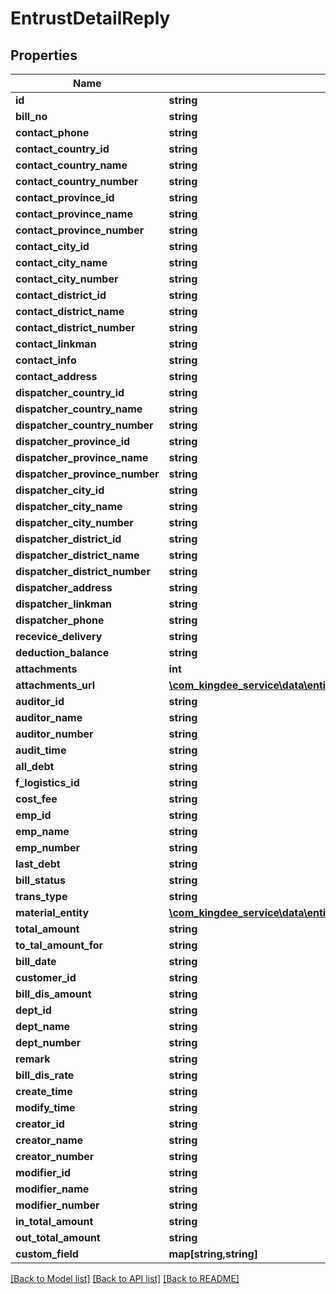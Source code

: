 # EntrustDetailReply

## Properties
Name | Type | Description | Notes
------------ | ------------- | ------------- | -------------
**id** | **string** |  | [optional] 
**bill_no** | **string** |  | [optional] 
**contact_phone** | **string** |  | [optional] 
**contact_country_id** | **string** |  | [optional] 
**contact_country_name** | **string** |  | [optional] 
**contact_country_number** | **string** |  | [optional] 
**contact_province_id** | **string** |  | [optional] 
**contact_province_name** | **string** |  | [optional] 
**contact_province_number** | **string** |  | [optional] 
**contact_city_id** | **string** |  | [optional] 
**contact_city_name** | **string** |  | [optional] 
**contact_city_number** | **string** |  | [optional] 
**contact_district_id** | **string** |  | [optional] 
**contact_district_name** | **string** |  | [optional] 
**contact_district_number** | **string** |  | [optional] 
**contact_linkman** | **string** |  | [optional] 
**contact_info** | **string** |  | [optional] 
**contact_address** | **string** |  | [optional] 
**dispatcher_country_id** | **string** |  | [optional] 
**dispatcher_country_name** | **string** |  | [optional] 
**dispatcher_country_number** | **string** |  | [optional] 
**dispatcher_province_id** | **string** |  | [optional] 
**dispatcher_province_name** | **string** |  | [optional] 
**dispatcher_province_number** | **string** |  | [optional] 
**dispatcher_city_id** | **string** |  | [optional] 
**dispatcher_city_name** | **string** |  | [optional] 
**dispatcher_city_number** | **string** |  | [optional] 
**dispatcher_district_id** | **string** |  | [optional] 
**dispatcher_district_name** | **string** |  | [optional] 
**dispatcher_district_number** | **string** |  | [optional] 
**dispatcher_address** | **string** |  | [optional] 
**dispatcher_linkman** | **string** |  | [optional] 
**dispatcher_phone** | **string** |  | [optional] 
**recevice_delivery** | **string** |  | [optional] 
**deduction_balance** | **string** |  | [optional] 
**attachments** | **int** |  | [optional] 
**attachments_url** | [**\com_kingdee_service\data\entity\EntrustDetailReplyAttachments[]**](EntrustDetailReplyAttachments.md) |  | [optional] 
**auditor_id** | **string** |  | [optional] 
**auditor_name** | **string** |  | [optional] 
**auditor_number** | **string** |  | [optional] 
**audit_time** | **string** |  | [optional] 
**all_debt** | **string** |  | [optional] 
**f_logistics_id** | **string** |  | [optional] 
**cost_fee** | **string** |  | [optional] 
**emp_id** | **string** |  | [optional] 
**emp_name** | **string** |  | [optional] 
**emp_number** | **string** |  | [optional] 
**last_debt** | **string** |  | [optional] 
**bill_status** | **string** |  | [optional] 
**trans_type** | **string** |  | [optional] 
**material_entity** | [**\com_kingdee_service\data\entity\EntrustDetailReplyMaterialEntity[]**](EntrustDetailReplyMaterialEntity.md) |  | [optional] 
**total_amount** | **string** |  | [optional] 
**to_tal_amount_for** | **string** |  | [optional] 
**bill_date** | **string** |  | [optional] 
**customer_id** | **string** |  | [optional] 
**bill_dis_amount** | **string** |  | [optional] 
**dept_id** | **string** |  | [optional] 
**dept_name** | **string** |  | [optional] 
**dept_number** | **string** |  | [optional] 
**remark** | **string** |  | [optional] 
**bill_dis_rate** | **string** |  | [optional] 
**create_time** | **string** |  | [optional] 
**modify_time** | **string** |  | [optional] 
**creator_id** | **string** |  | [optional] 
**creator_name** | **string** |  | [optional] 
**creator_number** | **string** |  | [optional] 
**modifier_id** | **string** |  | [optional] 
**modifier_name** | **string** |  | [optional] 
**modifier_number** | **string** |  | [optional] 
**in_total_amount** | **string** |  | [optional] 
**out_total_amount** | **string** |  | [optional] 
**custom_field** | **map[string,string]** |  | [optional] 

[[Back to Model list]](../README.md#documentation-for-models) [[Back to API list]](../README.md#documentation-for-api-endpoints) [[Back to README]](../README.md)


